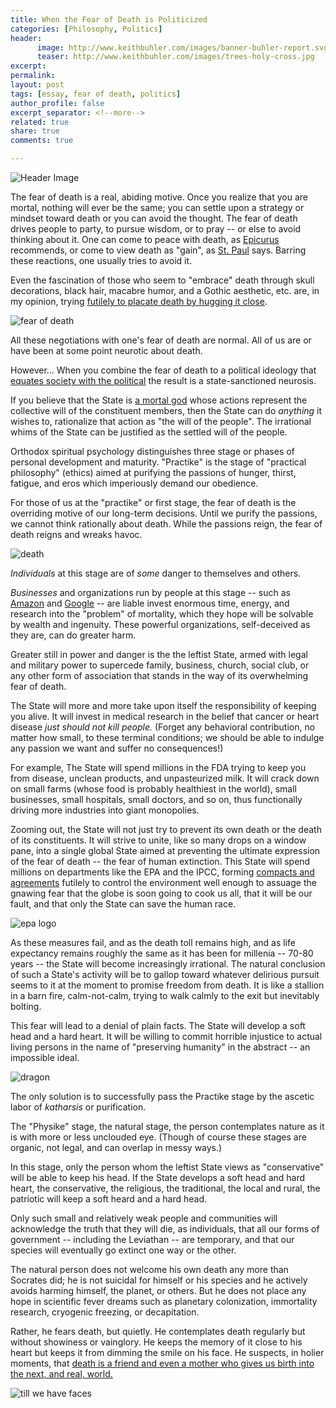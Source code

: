 ```yaml
---
title: When the Fear of Death is Politicized
categories: [Philosophy, Politics]
header:
      image: http://www.keithbuhler.com/images/banner-buhler-report.svg
      teaser: http://www.keithbuhler.com/images/trees-holy-cross.jpg
excerpt: 
permalink: 
layout: post
tags: [essay, fear of death, politics]
author_profile: false
excerpt_separator: <!--more-->
related: true
share: true
comments: true

---
```


![Header Image](http://www.keithbuhler.com/images/trees-holy-cross.jpg)

The fear of death is a real, abiding motive. Once you realize that you are mortal, nothing will ever be the same; you can settle upon a strategy or mindset toward death or you can avoid the thought. The fear of death drives people to party, to pursue wisdom, or to pray -- or else to avoid thinking about it. One can come to peace with death, as [Epicurus](http://www.iep.utm.edu/epicur/#SH5g) recommends, or come to view death as "gain", as [St. Paul](http://biblehub.com/esv/philippians/1.htm) says. Barring these reactions, one usually tries to avoid it. 

Even the fascination of those who seem to "embrace" death through skull decorations, black hair, macabre humor, and a Gothic aesthetic,  etc. are, in my opinion, trying [futilely to placate death by hugging it close](https://www.youtube.com/watch?v=dEOSDFtigQs).

![fear of death](http://fc06.deviantart.net/fs70/f/2010/029/a/0/Skull_Anatomy_Study_by_RandyS01.jpg)

All these negotiations with one's fear of death are normal. All of us are or have been at some point neurotic about death. 

However... When you combine the fear of death to a political ideology that [equates society with the political](http://www.keithbuhler.com/buhlerreport/politics/2016/12/21/seven-kinds-of-politics.html) the result is a state-sanctioned neurosis. 

<!--more-->

If you believe that the State is [a mortal god](https://ebooks.adelaide.edu.au/h/hobbes/thomas/h68l/chapter17.html) whose actions represent the collective will of the constituent members, then the State can do *anything*  it wishes to, rationalize that action as "the will of the people". The irrational whims of the State can be justified as the settled will of the people. 

Orthodox spiritual psychology distinguishes three stage or phases of personal development and maturity.  "Practike" is the stage of "practical philosophy" (ethics) aimed at purifying the passions of hunger, thirst, fatigue, and eros which imperiously demand our obedience. 

For those of us at the "practike" or first stage, the fear of death is the overriding motive of our long-term decisions. Until we purify the passions, we cannot think rationally about death. While the passions reign, the fear of death reigns and wreaks havoc. 

![death](https://s-media-cache-ak0.pinimg.com/originals/44/93/15/449315bd30f694ce325b2b2e8b775a43.jpg) 

*Individuals* at this stage are of *some* danger to themselves and others. 

*Businesses* and organizations run by people at this stage  -- such as [Amazon](http://www.mirror.co.uk/science/amazon-founder-jeff-bezos-reveals-8100125) and [Google](https://www.calicolabs.com/) -- are liable invest enormous time, energy, and research into the "problem" of mortality, which they hope will be solvable by wealth and ingenuity. These powerful organizations, self-deceived as they are, can do greater harm.

Greater still in power and danger is the the leftist State, armed with legal and military power to supercede family, business, church, social club, or any other form of association that stands in the way of its overwhelming fear of death. 

The State will more and more take upon itself the responsibility of keeping you alive. It will invest in medical research in the belief that cancer or heart disease *just should not kill people.* (Forget any behavioral contribution, no matter how small, to these terminal conditions; we should be able to indulge any passion we want and suffer no consequences!) 

For example, The State will spend millions in the FDA trying to keep you from disease, unclean products, and unpasteurized milk. It will crack down on small farms (whose food is probably healthiest in the world), small businesses, small hospitals, small doctors, and so on, thus functionally driving more industries into giant monopolies. 

Zooming out, the State will not just try to prevent its own death or the death of its constituents. It will strive to unite, like so many drops on a window pane, into a single global State aimed at preventing the ultimate expression of the fear of death -- the fear of human extinction. This State  will spend millions on departments like the EPA and the IPCC, forming [compacts and agreements](https://en.wikipedia.org/wiki/Paris_Agreement) futilely to control the environment well enough to assuage the gnawing fear that the globe is soon going to cook us all, that it will be our fault, and that only the State can save the human race. 

![epa logo](http://dailysignal.com/wp-content/uploads/EPA-Logo130418.jpg)

As these measures fail, and as the death toll remains high, and as life expectancy remains roughly the same as it has been for millenia -- 70-80 years -- the State will become increasingly irrational. The natural conclusion of such a State's activity will be to gallop toward whatever delirious pursuit seems to it at the moment to promise freedom from death. It is like a stallion in a barn fire,  calm-not-calm, trying to walk calmly to the exit but inevitably bolting. 

This fear will lead to a denial of plain facts. The State will develop a soft head and a hard heart. It will be willing to commit horrible injustice to actual living persons in the name of "preserving humanity" in the abstract -- an impossible ideal.

![dragon](http://pre13.deviantart.net/6dbd/th/pre/f/2009/135/3/b/the_dragon__s_domain_by_vampireprincess007.jpg)

The only solution is to successfully pass the Practike stage by the ascetic labor of  *katharsis* or purification. 

The "Physike" stage, the natural stage, the person contemplates nature as it is with more or less unclouded eye. (Though of course these stages are organic, not legal, and can overlap in messy ways.) 

In this stage, only the person whom the leftist State views as "conservative" will be able to keep his head. If the State develops a soft head and hard heart, the conservative, the religious, the traditional, the local and rural, the patriotic will keep a soft heard and a hard head. 

Only such small and relatively weak people and communities will acknowledge the truth that they will die, as individuals, that all our forms of government -- including the Leviathan -- are temporary, and that our species will eventually go extinct one way or the other. 

The natural person does not welcome his own death any more than Socrates did; he is not suicidal for himself or his species and he actively avoids harming himself, the planet, or others. But he does not place any hope in scientific fever dreams such as planetary colonization, immortality research, cryogenic freezing, or decapitation. 

Rather, he fears death, but quietly. He contemplates death regularly but without showiness or vainglory. He keeps the memory of it close to his heart but keeps it from dimming the smile on his face. He suspects, in holier moments, that [death is a friend and even a mother who gives us birth into the next, and real, world.](http://www.peterkreeft.com/topics/close-encounter.htm)


![till we have faces](http://scriptoriumdaily.com/wp-content/uploads/2013/12/Lewis-TRP-1966-21.jpg)